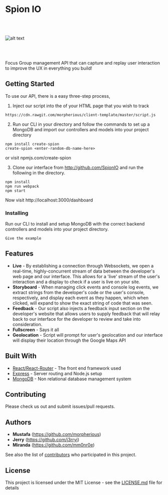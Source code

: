 # Spion IO 
<br/><br/>

![alt text](https://github.com/TeamMJM/SpionIO/blob/master/public/screen.png)

<br/><br/>

Focus Group management API that can capture and replay user interaction to improve the UX in everything you build!

## Getting Started

To use our API, there is a easy three-step process,
1. Inject our script into the <head> of your HTML page that you wish to track

```
https://cdn.rawgit.com/morpherious/client-template/master/script.js
```

2. Run our CLI in your directory and follow the commands to set up a MongoDB and import our controllers and models into your project directory

```
npm install create-spion
create-spion <enter-random-db-name-here>
```
or visit npmjs.com/create-spion

3. Clone our interface from http://github.com/SpionIO and run the following in the directory.

```
npm install
npm run webpack
npm start
```
Now visit http://localhost:3000/dashboard

### Installing

Run our CLI to install and setup MongoDB with the correct backend controllers and models into your project directory.

```
Give the example
```

## Features

* **Live** -
By establishing a connection through Websockets, we open a real-time, highly-concurrent stream of data between the developer's             web page and our interface. This allows for a 'live' stream of the user's interaction and a display to check if a user is live             on your site.
* **Storyboard** -
When managing click events and console log events, we extract strings from the developer's code or the user's console,                     respectively, and display each event as they happen, which when clicked, will expand to show the exact string of code that                 was seen.
* **Feedback** -
Our script also injects a feedback input section on the developer's website that allows users to supply feedback that will                 relay back to our interface for the developer to review and take into consideration.
* **Fullscreen** -
Says it all
* **Geolocation** -
Script will prompt for user's geolocation and our interface will display their location through the Google Maps API

## Built With

* [React/React-Router](https://facebook.github.io/react/) - The front end framework used
* [Express](https://expressjs.com/) - Server routing and Node.js setup
* [MongoDB](https://www.mongodb.com/) - Non relational database management system

## Contributing

Please check us out and submit issues/pull requests.

## Authors

* **Mustafa** (https://github.com/morpherious)
* **Jerry** (https://github.com/j3rryj)
* **Miranda** (https://github.com/mm0nr0e)

See also the list of [contributors](https://github.com/your/project/contributors) who participated in this project.

## License

This project is licensed under the MIT License - see the [LICENSE.md](LICENSE.md) file for details
